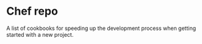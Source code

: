 # Chef repo

A list of cookbooks for speeding up the development process when getting started with a new project.